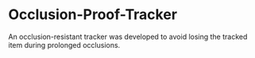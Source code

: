 # Occlusion-Proof-Tracker
An occlusion-resistant tracker was developed to avoid losing the tracked item during prolonged occlusions.
